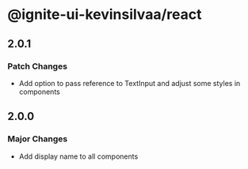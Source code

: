 # @ignite-ui-kevinsilvaa/react

## 2.0.1

### Patch Changes

- Add option to pass reference to TextInput and adjust some styles in components

## 2.0.0

### Major Changes

- Add display name to all components
